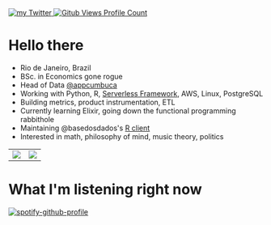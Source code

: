 <div>
  <a href="https://twitter.com/pedroocava">
    <img src="https://img.shields.io/badge/Twitter-@pedroocava-1DA1F2" alt="my Twitter" />
  </a>
  <a href="https://github.com/pedroocava">
    <img src="https://komarev.com/ghpvc/?username=pedrocava&color=24292e&style=flat&label=Profile+Views" alt="Gitub Views Profile Count" />
  </a>
</div>

# Hello there

- Rio de Janeiro, Brazil
- BSc. in Economics gone rogue
- Head of Data [@appcumbuca](https://github.com/appcumbuca)
- Working with Python, R, [Serverless Framework](https://www.serverless.com/), AWS, Linux, PostgreSQL
- Building metrics, product instrumentation, ETL
- Currently learning Elixir, going down the functional programming rabbithole
- Maintaining @basedosdados's [R client](https://github.com/basedosdados/mais)
- Interested in math, philosophy of mind, music theory, politics

<table>
  <tr>
    <td align="center" style="padding=0;width=50%;">
      <img align="center" style="padding=0;" src="https://github-readme-stats.vercel.app/api?username=pedrocava&show_icons=true&theme=default&count_private=true&hide_border=true&icon_color=41B883&title_color=41B883&text_color=34495E&bg_color=00000000" />
    </td>
    <td align="center" style="padding=0;width=50%;">
      <img align="center" style="padding=0;" src="https://github-readme-stats.vercel.app/api/top-langs/?username=pedrocava&hide=html,tex,jupyter%20notebook&layout=compact&hide_border=true&icon_color=41B883&title_color=41B883&text_color=34495E&bg_color=00000000" />
    </td>
  </tr>
</table>

# What I'm listening right now


[![spotify-github-profile](https://spotify-github-profile.vercel.app/api/view?uid=12176333473&cover_image=true&theme=novatorem&bar_color=3e613d&bar_color_cover=false)](https://spotify-github-profile.vercel.app/api/view?uid=12176333473&redirect=true)
